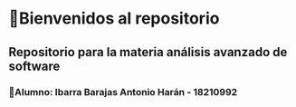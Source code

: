  # :book:Bienvenidos al repositorio

## Repositorio para la materia análisis avanzado de software
### :memo:Alumno: Ibarra Barajas Antonio Harán - 18210992

